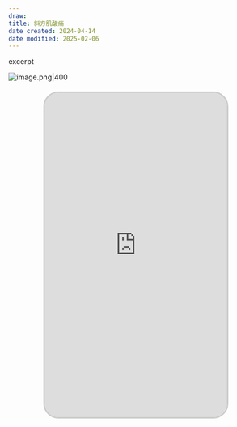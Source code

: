 ```yaml
---
draw:
title: 斜方肌酸痛
date created: 2024-04-14
date modified: 2025-02-06
---
```


excerpt

<!-- more -->

![image.png|400](https://imagehosting4picgo.oss-cn-beijing.aliyuncs.com/imagehosting/fix-dir%2Fpicgo%2Fpicgo-clipboard-images%2F2024%2F04%2F14%2F00-21-31-daf0bb689b03e69ab142582f5dcfec52-20240414002130-de51a0.png)

<iframe src="https://imagehosting4picgo.oss-cn-beijing.aliyuncs.com/imagehosting/fix-dir%2F9e20f478899dc29eb19741386f9343c8%2FVideo%2F2024%2F04%2F14%2F00-21-50-c92bc4cc3db6f6d9b6d00d1f674bad7f-500_1713025303-b301e7.mp4" allowfullscreen="true" style="border-radius: 30px; overflow: hidden; border: 3px solid #ccc; width: 360px; height: 640px; display: block; margin: 20px auto; aspect-ratio: 9 / 16;" frameborder="0"></iframe>
